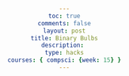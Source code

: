 ```yaml
---
toc: true
comments: false
layout: post
title: Binary Bulbs
description: 
type: hacks
courses: { compsci: {week: 15} }
---
```


<head>
    <meta charset="UTF-8">
    <meta name="viewport" content="width=device-width, initial-scale=1.0">
    <title>Binary Bulbs</title>
    <style>
        body {
            font-family: 'Arial', sans-serif;
            text-align: center;
            margin: 20px;
        }

        h2 {
            color: #333;
        }

        .bulb-row {
            display: flex;
            flex-wrap: wrap;
            justify-content: center;
            margin-top: 20px;
        }

        .bulb-box {
            display: flex;
            flex-direction: column;
            align-items: center;
            margin: 10px;
        }

        .bulb {
            width: 50px;
            height: 50px;
            margin: 5px;
            cursor: pointer;
            background-size: cover;
            border: 2px solid #ccc;
            border-radius: 5px;
        }

        .bulb.on {
            background-image: url('https://imgs.search.brave.com/NXS21r_KAv6dNeXNdTdujnd_5G7oDYgvbnkPypQa_Gc/rs:fit:860:0:0/g:ce/aHR0cHM6Ly9jZG4t/MC5lbW9qaXMud2lr/aS9lbW9qaS1waWNz/L29wZW5tb2ppL2xp/Z2h0LWJ1bGItb3Bl/bm1vamkucG5n');
        }

        .bulb.off {
            background-image: url('https://imgs.search.brave.com/MFLjYBZxftkyeeaYWO-sjTk0MStDluO1SfkdWkly-ng/rs:fit:860:0:0/g:ce/aHR0cHM6Ly9jZG4t/aWNvbnMtcG5nLmZs/YXRpY29uLmNvbS81/MTIvMzIvMzIyOTku/cG5n'); 
        }

        .decimal-display {
            margin-top: 20px;
            font-size: 18px;
        }

        #turn-on-button {
            margin-top: 20px;
            padding: 10px;
            background-color: #4CAF50;
            color: white;
            border: none;
            border-radius: 5px;
            cursor: pointer;
        }

        #turn-on-button:hover {
            background-color: #45a049;
        }
    </style>
</head>

<body>

    <h2>Binary Bulbs</h2>
    <label for="num-bulbs">Enter the number of bulbs: </label>
    <input type="number" id="num-bulbs" min="1" value="8">
    <button id="submit-button">Submit</button>

    <div class="bulb-row" id="bulbs-row"></div>
    <div class="decimal-display" id="decimal-display"></div>

    <script>
        function binaryBulbs(n) {
            return Array(n).fill(0);
        }

        function displayBulbs(bulbs) {
            const bulbsRow = document.getElementById('bulbs-row');
            bulbsRow.innerHTML = '';

            bulbs.forEach((bulb, index) => {
                const bulbBox = document.createElement('div');
                bulbBox.className = 'bulb-box';

                const bulbElement = document.createElement('div');
                bulbElement.className = 'bulb' + (bulb ? ' on' : ' off');

                // Add a click event listener to toggle the bulb's state on click
                bulbElement.addEventListener('click', () => {
                    bulbs[index] = 1 - bulbs[index];
                    displayBulbs(bulbs);
                    updateDecimalDisplay(bulbs);
                });

                bulbBox.appendChild(bulbElement);
                bulbsRow.appendChild(bulbBox);
            });
        }

        function updateDecimalDisplay(bulbs) {
            const decimalDisplay = document.getElementById('decimal-display');
            const decimalValue = parseInt(bulbs.join(''), 2);
            decimalDisplay.textContent = `Decimal: ${decimalValue}`;
        }

        document.addEventListener('DOMContentLoaded', function () {
            const numBulbsInput = document.getElementById('num-bulbs');
            const submitButton = document.getElementById('submit-button');

            submitButton.addEventListener('click', function () {
                const numBulbs = parseInt(numBulbsInput.value);

                if (!isNaN(numBulbs) && numBulbs > 0) {
                    const bulbsState = binaryBulbs(numBulbs);
                    displayBulbs(bulbsState);
                    updateDecimalDisplay(bulbsState);
                } else {
                    alert('Please enter a valid positive integer for the number of bulbs.');
                }
            });
        });
    </script>

</body>


